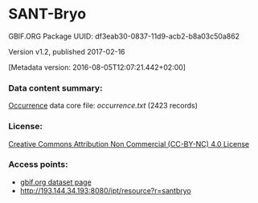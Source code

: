 # SANT-Bryo

GBIF.ORG Package UUID: df3eab30-0837-11d9-acb2-b8a03c50a862 

Version v1.2, published 2017-02-16

[Metadata version: 2016-08-05T12:07:21.442+02:00]

### Data content summary:

[Occurrence](http://rs.tdwg.org/dwc/terms/Occurrence) data core file: _occurrence.txt_ (2423 records)

### License:

[Creative Commons Attribution Non Commercial (CC-BY-NC) 4.0 License](http://creativecommons.org/licenses/by-nc/4.0/legalcode)

### Access points:
- [gbif.org dataset page](https://www.gbif.org/dataset/df3eab30-0837-11d9-acb2-b8a03c50a862)
- http://193.144.34.193:8080/ipt/resource?r=santbryo
